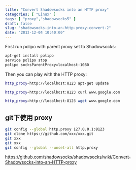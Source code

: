 ```yaml
---
title: "Convert Shadowsocks into an HTTP proxy"
categories: [ "Linux" ]
tags: [ "proxy","shadowsocks5" ]
draft: false
slug: "shadowsocks-into-an-http-proxy-convert-2"
date: "2013-12-04 10:40:00"
---
```


First run polipo with parent proxy set to Shadowsocks:
```bash
apt-get install polipo
service polipo stop
polipo socksParentProxy=localhost:1080
```
Then you can play with the HTTP proxy:
```bash
http_proxy=http://localhost:8123 apt-get update

http_proxy=http://localhost:8123 curl www.google.com

http_proxy=http://localhost:8123 wget www.google.com
```


<!--more-->

## git下使用 proxy

```bash
git config --global http.proxy 127.0.0.1:8123
git clone https://github.com/xxx/xxx.git
git xxx
git xxx
git config --global --unset-all http.proxy
```
https://github.com/shadowsocks/shadowsocks/wiki/Convert-Shadowsocks-into-an-HTTP-proxy